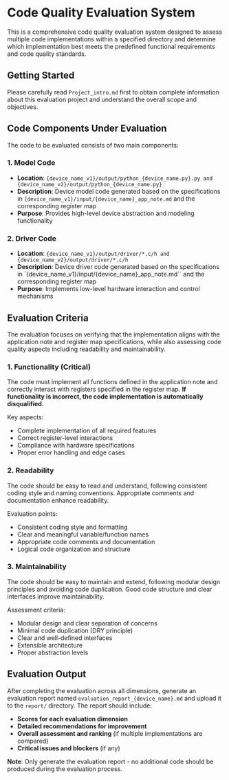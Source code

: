 # Code Quality Evaluation System

This is a comprehensive code quality evaluation system designed to assess multiple code implementations within a specified directory and determine which implementation best meets the predefined functional requirements and code quality standards.

## Getting Started

Please carefully read `Project_intro.md` first to obtain complete information about this evaluation project and understand the overall scope and objectives.

## Code Components Under Evaluation

The code to be evaluated consists of two main components:

### 1. Model Code
- **Location**: `{device_name_v1}/output/python_{device_name.py}.py and {device_name_v2}/output/python_{device_name.py}`
- **Description**: Device model code generated based on the specifications in `{device_name_v1}/input/{device_name}_app_note.md` and the corresponding register map
- **Purpose**: Provides high-level device abstraction and modeling functionality

### 2. Driver Code  
- **Location**: `{device_name_v1}/output/driver/*.c/h and {device_name_v2}/output/driver/*.c/h`
- **Description**: Device driver code generated based on the specifications in `{device_name_v1}/input/{device_name}_app_note.md`` and the corresponding register map
- **Purpose**: Implements low-level hardware interaction and control mechanisms


## Evaluation Criteria

The evaluation focuses on verifying that the implementation aligns with the application note and register map specifications, while also assessing code quality aspects including readability and maintainability.

### 1. Functionality (Critical)
The code must implement all functions defined in the application note and correctly interact with registers specified in the register map. **If functionality is incorrect, the code implementation is automatically disqualified.**

Key aspects:
- Complete implementation of all required features
- Correct register-level interactions
- Compliance with hardware specifications
- Proper error handling and edge cases

### 2. Readability
The code should be easy to read and understand, following consistent coding style and naming conventions. Appropriate comments and documentation enhance readability.

Evaluation points:
- Consistent coding style and formatting
- Clear and meaningful variable/function names
- Appropriate code comments and documentation
- Logical code organization and structure

### 3. Maintainability
The code should be easy to maintain and extend, following modular design principles and avoiding code duplication. Good code structure and clear interfaces improve maintainability.

Assessment criteria:
- Modular design and clear separation of concerns
- Minimal code duplication (DRY principle)
- Clear and well-defined interfaces
- Extensible architecture
- Proper abstraction levels

## Evaluation Output

After completing the evaluation across all dimensions, generate an evaluation report named `evaluation_report_{device_name}.md` and upload it to the `report/` directory. The report should include:

- **Scores for each evaluation dimension**
- **Detailed recommendations for improvement**
- **Overall assessment and ranking** (if multiple implementations are compared)
- **Critical issues and blockers** (if any)

**Note**: Only generate the evaluation report - no additional code should be produced during the evaluation process.
